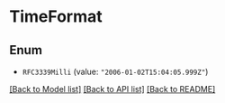 # TimeFormat

## Enum


* `RFC3339Milli` (value: `"2006-01-02T15:04:05.999Z"`)


[[Back to Model list]](../README.md#documentation-for-models) [[Back to API list]](../README.md#documentation-for-api-endpoints) [[Back to README]](../README.md)


